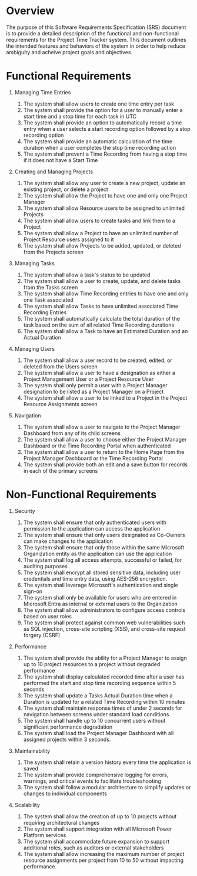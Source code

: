 # Overview

The purpose of this Software Requirements Specification (SRS) document is to provide a detailed description of the functional and non-functional requirements for the Project Time Tracker system. This document outlines the intended features and behaviors of the system in order to help reduce ambiguity and acheive project goals and objectives. 

# Functional Requirements

1. Managing Time Entries
   1. The system shall allow users to create one time entry per task
   2. The system shall provide the option for a user to manually enter a start time and a stop time for each task in UTC
   3. The system shall provide an option to automatically record a time entry when a user selects a start recording option followed by a stop recording option
   4. The system shall provide an automatic calculation of the time duration when a user completes the stop time recording action
   5. The system shall prevent a Time Recording from having a stop time if it does not have a Start Time

2. Creating and Managing Projects
   1. The system shall allow any user to create a new project, update an existing project, or delete a project
   2. The system shall allow the Project to have one and only one Project Manager
   3. The system shall allow Resource users to be assigned to unlimited Projects
   4. The system shall allow users to create tasks and link them to a Project
   5. The system shall allow a Project to have an unlimited number of Project Resource users assigned to it
   6. The system shall allow Projects to be added, updated, or deleted from the Projects screen
  
3. Managing Tasks
   1. The system shall allow a task's status to be updated
   2. The system shall allow a user to create, update, and delete tasks from the Tasks screen
   3. The system shall allow Time Recording entries to have one and only one Task associated
   4. The system shall allow Tasks to have unlimited associated Time Recording Entries
   5. The system shall automatically calculate the total duration of the task based on the sum of all related Time Recording durations
   6. The system shall allow a Task to have an Estimated Duration and an Actual Duration

4. Managing Users
   1. The system shall allow a user record to be created, edited, or deleted from the Users screen
   2. The system shall allow a user to have a designation as either a Project Management User or a Project Resource User
   3. The system shall only permit a user with a Project Manager designation to be listed as a Project Manager on a Project
   4. The system shall allow a user to be linked to a Project in the Project Resource Assignments screen
  
5. Navigation
   1. The system shall allow a user to navigate to the Project Manager Dashboard from any of its child screens
   2. The system shall allow a user to choose either the Project Manager Dashboard or the Time Recording Portal when authenticated
   3. The system shall allow a user to return to the Home Page from the Project Manager Dashboard or the Time Recording Portal
   4. The system shall provide both an edit and a save button for records in each of the primary screens

# Non-Functional Requirements

1. Security
   1. The system shall ensure that only authenticated users with permission to the application can access the application
   2. The system shall ensure that only users designated as Co-Owners can make changes to the application
   3. The system shall ensure that only those within the same Microsoft Organization entity as the application can use the application
   4. The system shall log all access attempts, successful or failed, for auditing purposes
   5. The system shall encrypt all stored sensitive data, including user credentials and time entry data, using AES-256 encryption.
   6. The system shall leverage Microsoft's authentication and single sign-on
   7. The system shall only be available for users who are entered in Microsoft Entra as internal or external users to the Organization
   8. The system shall allow administrators to configure access controls based on user roles
   9. The system shall protect against common web vulnerabilities such as SQL injection, cross-site scripting (XSS), and cross-site request forgery (CSRF)

2. Performance
   1. The system shall provide the ability for a Project Manager to assign up to 10 project resources to a project without degraded performance
   2. The system shall display calculated recorded time after a user has performed the start and stop time recording sequence within 5 seconds
   3. The system shall update a Tasks Actual Duration time when a Duration is updated for a related Time Recording within 10 minutes
   4. The system shall maintain response times of under 2 seconds for navigation between screens under standard load conditions
   5. The system shall handle up to 10 concurrent users without significant performance degradation
   6. The system shall load the Project Manager Dashboard with all assigned projects within 3 seconds.
  
3. Maintainability
   1. The system shall retain a version history every time the application is saved
   2. The system shall provide comprehensive logging for errors, warnings, and critical events to facilitate troubleshooting
   3. The system shall follow a modular architecture to simplify updates or changes to individual components
  
4. Scalability
   1. The system shall allow the creation of up to 10 projects without requiring architectural changes
   2. The system shall support integration with all Microsoft Power Platform services
   3. The system shall accommodate future expansion to support additional roles, such as auditors or external stakeholders
   4. The system shall allow increasing the maximum number of project resource assignments per project from 10 to 50 without impacting performance.
